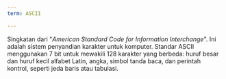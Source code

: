 ```yaml
---
term: ASCII

---
```

Singkatan dari "*American Standard Code for Information Interchange*". Ini adalah sistem penyandian karakter untuk komputer. Standar ASCII menggunakan 7 bit untuk mewakili 128 karakter yang berbeda: huruf besar dan huruf kecil alfabet Latin, angka, simbol tanda baca, dan perintah kontrol, seperti jeda baris atau tabulasi.